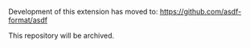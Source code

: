 Development of this extension has moved to: https://github.com/asdf-format/asdf

This repository will be archived.
